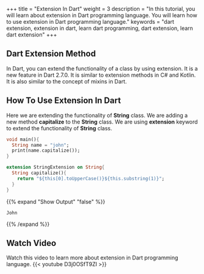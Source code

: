 +++
title = "Extension In Dart"
weight = 3
description = "In this tutorial, you will learn about extension in Dart programming language. You will learn how to use extension in Dart programming language."
keywords = "dart extension, extension in dart, learn dart programming, dart extension, learn dart extension"
+++

## Dart Extension Method
In Dart, you can extend the functionality of a class by using extension. It is a new feature in Dart 2.7.0. It is similar to extension methods in C# and Kotlin. It is also similar to the concept of mixins in Dart.

## How To Use Extension In Dart
Here we are extending the functionality of **String** class. We are adding a new method **capitalize** to the **String** class. We are using **extension** keyword to extend the functionality of **String** class.

```dart
void main(){
  String name = "john";
  print(name.capitalize());
}

extension StringExtension on String{
  String capitalize(){
    return "${this[0].toUpperCase()}${this.substring(1)}";
  }
}
```
{{% expand "Show Output" "false" %}}
````plaintext
John
````
{{% /expand %}}

## Watch Video
Watch this video to learn more about extension in Dart programming language.
{{< youtube D3j0OSfT9ZI >}}

